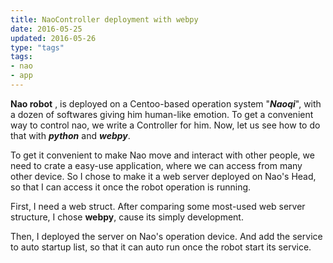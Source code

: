 ```yaml
---
title: NaoController deployment with webpy
date: 2016-05-25
updated: 2016-05-26
type: "tags"
tags:
- nao
- app
---
```



**Nao robot** , is deployed on a Centoo-based operation system "***Naoqi***", with a dozen of softwares giving him human-like emotion. To get a convenient way to control nao, we write a Controller for him. Now, let us see how to do that with ***python*** and ***webpy***. 

<!--more-->

To get it convenient to make Nao move and interact with other people, we need to crate a easy-use application, where we can access from many other device. So I chose to make it a web server deployed on Nao's Head, so that I can access it once the robot operation is running.

First, I need a web struct. After comparing some most-used web server structure, I chose **webpy**, cause its simply development. 

Then, I deployed the server on Nao's operation device. And add the service to auto startup list, so that it can auto run once the robot start its service.
